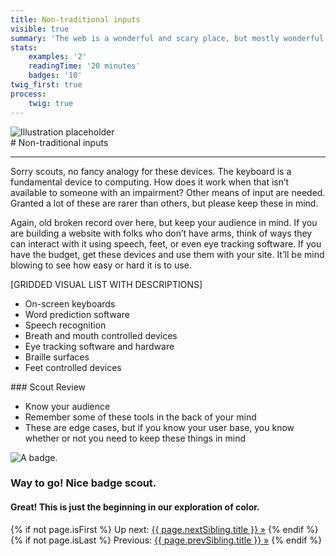 ```yaml
---
title: Non-traditional inputs
visible: true
summary: 'The web is a wonderful and scary place, but mostly wonderful. The access to information is astounding but most of it, is only accessible to those who are without impairments. The following manuals within the online camp is to get you ready for the'
stats:
    examples: '2'
    readingTime: '20 minutes'
    badges: '10'
twig_first: true
process:
    twig: true
---
```

<section>
    <img src="/user/pages/04.interaction/touch-hero-placeholder.png" alt="Illustration placeholder" />
</section>

<section>
<div class="container--content" markdown="1">
# Non-traditional inputs

---

Sorry scouts, no fancy analogy for these devices. The keyboard is a fundamental device to computing. How does it work when that isn’t available to someone with an impairment? Other means of input are needed. Granted a lot of these are rarer than others, but please keep these in mind.

Again, old broken record over here, but keep your audience in mind. If you are building a website with folks who don’t have arms, think of ways they can interact with it using speech, feet, or even eye tracking software. If you have the budget, get these devices and use them with your site. It’ll be mind blowing to see how easy or hard it is to use.

[GRIDDED VISUAL LIST WITH DESCRIPTIONS]

* On-screen keyboards
*  Word prediction software
* Speech recognition
* Breath and mouth controlled devices
* Eye tracking software and hardware
* Braille surfaces
* Feet controlled devices
</div>
</section>

<section>
<div class="container--content" markdown="1">
### Scout Review

* Know your audience
* Remember some of these tools in the back of your mind
* These are edge cases, but if you know your user base, you know whether or not you need to keep these things in mind
</div>
</section>

<section class="section--badge-cta section--badge-cta__yellow mt--60">
    <div class="container">
        <div class="flex-grid--gutters">
            <div class="col--width__four">
                <div class="badge--box">
                    <img class="img--badge badge--dispatch" alt="A badge." src="/user/pages/01.home/badge-star-holder.png" data-section="interaction" data-badge="nonTraditionalInputs">
                </div>
            </div>
            <div class="col--width__eight">
                <h3>Way to go! Nice badge scout.</h3>
                <h4>Great! This is just the beginning in our exploration of color.</h4>
                {% if not page.isFirst %}
                    <span>Up next: </span><a href="{{ page.nextSibling.url }}">{{ page.nextSibling.title }} &raquo;</a>
                {% endif %}
                {% if not page.isLast %}
                    <span>Previous: </span><a href="{{ page.prevSibling.url }}">{{ page.prevSibling.title }} &raquo;</a>
                {% endif %}
            </div>
        </div>
    </div>
</section>

